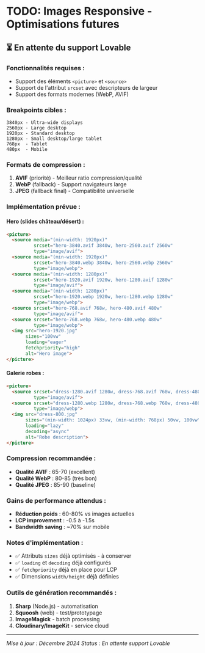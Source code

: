 # TODO: Images Responsive - Optimisations futures

## ⏳ En attente du support Lovable

### Fonctionnalités requises :
- Support des éléments `<picture>` et `<source>`
- Support de l'attribut `srcset` avec descripteurs de largeur
- Support des formats modernes (WebP, AVIF)

### Breakpoints cibles :
```
3840px - Ultra-wide displays
2560px - Large desktop 
1920px - Standard desktop
1280px - Small desktop/large tablet
768px  - Tablet
480px  - Mobile
```

### Formats de compression :
1. **AVIF** (priorité) - Meilleur ratio compression/qualité
2. **WebP** (fallback) - Support navigateurs large
3. **JPEG** (fallback final) - Compatibilité universelle

### Implémentation prévue :

#### Hero (slides château/désert) :
```html
<picture>
  <source media="(min-width: 1920px)" 
          srcset="hero-3840.avif 3840w, hero-2560.avif 2560w" 
          type="image/avif">
  <source media="(min-width: 1920px)" 
          srcset="hero-3840.webp 3840w, hero-2560.webp 2560w" 
          type="image/webp">
  <source media="(min-width: 1280px)" 
          srcset="hero-1920.avif 1920w, hero-1280.avif 1280w" 
          type="image/avif">
  <source media="(min-width: 1280px)" 
          srcset="hero-1920.webp 1920w, hero-1280.webp 1280w" 
          type="image/webp">
  <source srcset="hero-768.avif 768w, hero-480.avif 480w" 
          type="image/avif">
  <source srcset="hero-768.webp 768w, hero-480.webp 480w" 
          type="image/webp">
  <img src="hero-1920.jpg" 
       sizes="100vw" 
       loading="eager" 
       fetchpriority="high"
       alt="Hero image">
</picture>
```

#### Galerie robes :
```html
<picture>
  <source srcset="dress-1280.avif 1280w, dress-768.avif 768w, dress-480.avif 480w" 
          type="image/avif">
  <source srcset="dress-1280.webp 1280w, dress-768.webp 768w, dress-480.webp 480w" 
          type="image/webp">
  <img src="dress-800.jpg" 
       sizes="(min-width: 1024px) 33vw, (min-width: 768px) 50vw, 100vw"
       loading="lazy"
       decoding="async"
       alt="Robe description">
</picture>
```

### Compression recommandée :
- **Qualité AVIF** : 65-70 (excellent)
- **Qualité WebP** : 80-85 (très bon)  
- **Qualité JPEG** : 85-90 (baseline)

### Gains de performance attendus :
- **Réduction poids** : 60-80% vs images actuelles
- **LCP improvement** : -0.5 à -1.5s
- **Bandwidth saving** : ~70% sur mobile

### Notes d'implémentation :
- ✅ Attributs `sizes` déjà optimisés - à conserver
- ✅ `loading` et `decoding` déjà configurés
- ✅ `fetchpriority` déjà en place pour LCP
- ✅ Dimensions `width/height` déjà définies

### Outils de génération recommandés :
1. **Sharp** (Node.js) - automatisation
2. **Squoosh** (web) - test/prototypage  
3. **ImageMagick** - batch processing
4. **Cloudinary/ImageKit** - service cloud

---
*Mise à jour : Décembre 2024*
*Status : En attente support Lovable*